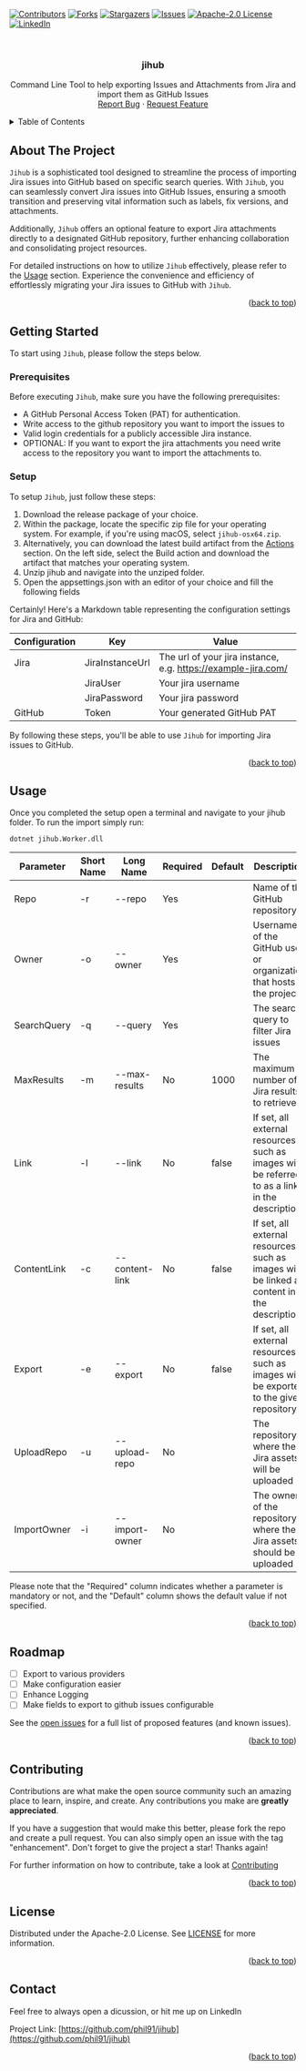 <a name="readme-top"></a>

[![Contributors][contributors-shield]][contributors-url]
[![Forks][forks-shield]][forks-url]
[![Stargazers][stars-shield]][stars-url]
[![Issues][issues-shield]][issues-url]
[![Apache-2.0 License][license-shield]][license-url]
[![LinkedIn][linkedin-shield]][linkedin-url]

<br />
<div align="center">
  <h3 align="center">jihub</h3>

  <p align="center">
    Command Line Tool to help exporting Issues and Attachments from Jira and import them as GitHub Issues
    <br />
    <a href="https://github.com/phil91/jihub/issues">Report Bug</a>
    ·
    <a href="https://github.com/phil91/jihub/issues">Request Feature</a>
  </p>
</div>


<details>
  <summary>Table of Contents</summary>
  <ol>
    <li>
      <a href="#about-the-project">About The Project</a>
    </li>
    <li>
      <a href="#getting-started">Getting Started</a>
      <ul>
        <li><a href="#prerequisites">Prerequisites</a></li>
        <li><a href="#installation">Installation</a></li>
      </ul>
    </li>
    <li><a href="#usage">Usage</a></li>
    <li><a href="#roadmap">Roadmap</a></li>
    <li><a href="#contributing">Contributing</a></li>
    <li><a href="#license">License</a></li>
    <li><a href="#contact">Contact</a></li>
  </ol>
</details>



## About The Project
`Jihub` is a sophisticated tool designed to streamline the process of importing Jira issues into GitHub based on specific search queries. With `Jihub`, you can seamlessly convert Jira issues into GitHub Issues, ensuring a smooth transition and preserving vital information such as labels, fix versions, and attachments.

Additionally, `Jihub` offers an optional feature to export Jira attachments directly to a designated GitHub repository, further enhancing collaboration and consolidating project resources.

For detailed instructions on how to utilize `Jihub` effectively, please refer to the [Usage](#usage) section. Experience the convenience and efficiency of effortlessly migrating your Jira issues to GitHub with `Jihub`.

<p align="right">(<a href="#readme-top">back to top</a>)</p>

## Getting Started

To start using `Jihub`, please follow the steps below.

### Prerequisites

Before executing `Jihub`, make sure you have the following prerequisites:

- A GitHub Personal Access Token (PAT) for authentication.
- Write access to the github repository you want to import the issues to
- Valid login credentials for a publicly accessible Jira instance.
- OPTIONAL: If you want to export the jira attachments you need write access to the repository you want to import the attachments to.

### Setup

To setup `Jihub`, just follow these steps:

1. Download the release package of your choice.
2. Within the package, locate the specific zip file for your operating system. For example, if you're using macOS, select `jihub-osx64.zip`.
3. Alternatively, you can download the latest build artifact from the [Actions](https://github.com/Phil91/jihub/actions) section. On the left side, select the Build action and download the artifact that matches your operating system.
4. Unzip jihub and navigate into the unziped folder.
5. Open the appsettings.json with an editor of your choice and fill the following fields

Certainly! Here's a Markdown table representing the configuration settings for Jira and GitHub:

| Configuration      | Key                  | Value          |
|--------------------|----------------------|----------------|
| Jira               | JiraInstanceUrl      | The url of your jira instance, e.g. https://example-jira.com/                |
|                    | JiraUser             | Your jira username                |
|                    | JiraPassword         | Your jira password               |
| GitHub             | Token                | Your generated GitHub PAT               |


By following these steps, you'll be able to use `Jihub` for importing Jira issues to GitHub.

<p align="right">(<a href="#readme-top">back to top</a>)</p>



## Usage

Once you completed the setup open a terminal and navigate to your jihub folder. To run the import simply run:

```shell
dotnet jihub.Worker.dll
```


| Parameter          | Short Name | Long Name       | Required | Default | Description                                                                                |
|--------------------|------------|-----------------|----------|---------|--------------------------------------------------------------------------------------------|
| Repo               | -r         | --repo          | Yes      |         | Name of the GitHub repository                                                             |
| Owner              | -o         | --owner         | Yes      |         | Username of the GitHub user or organization that hosts the project                         |
| SearchQuery        | -q         | --query         | Yes      |         | The search query to filter Jira issues                                                    |
| MaxResults         | -m         | --max-results   | No       | 1000    | The maximum number of Jira results to retrieve                                             |
| Link               | -l         | --link          | No       | false   | If set, all external resources such as images will be referred to as a link in the description |
| ContentLink        | -c         | --content-link  | No       | false   | If set, all external resources such as images will be linked as content in the description |
| Export             | -e         | --export        | No       | false   | If set, all external resources such as images will be exported to the given repository     |
| UploadRepo         | -u         | --upload-repo   | No       |         | The repository where the Jira assets will be uploaded                                      |
| ImportOwner        | -i         | --import-owner  | No       |         | The owner of the repository where the Jira assets should be uploaded                       |

Please note that the "Required" column indicates whether a parameter is mandatory or not, and the "Default" column shows the default value if not specified.

<p align="right">(<a href="#readme-top">back to top</a>)</p>



## Roadmap

- [ ] Export to various providers
- [ ] Make configuration easier
- [ ] Enhance Logging
- [ ] Make fields to export to github issues configurable

See the [open issues](https://github.com/phil91/jihub/issues) for a full list of proposed features (and known issues).

<p align="right">(<a href="#readme-top">back to top</a>)</p>



<!-- CONTRIBUTING -->
## Contributing

Contributions are what make the open source community such an amazing place to learn, inspire, and create. Any contributions you make are **greatly appreciated**.

If you have a suggestion that would make this better, please fork the repo and create a pull request. You can also simply open an issue with the tag "enhancement".
Don't forget to give the project a star! Thanks again!

For further information on how to contribute, take a look at [Contributing](https://www.github.com/phil91/jihub/CONTRIBUTING.md)

<p align="right">(<a href="#readme-top">back to top</a>)</p>



## License

Distributed under the Apache-2.0 License. See [LICENSE](https://www.github.com/phil91/jihub/LICENSE) for more information.

<p align="right">(<a href="#readme-top">back to top</a>)</p>



## Contact

Feel free to always open a dicussion, or hit me up on LinkedIn

Project Link: [https://github.com/phil91/jihub](https://github.com/phil91/jihub)

<p align="right">(<a href="#readme-top">back to top</a>)</p>


<!-- MARKDOWN LINKS & IMAGES -->
[contributors-shield]: https://img.shields.io/github/contributors/phil91/jihub.svg?style=for-the-badge
[contributors-url]: https://github.com/phil91/jihub/graphs/contributors
[forks-shield]: https://img.shields.io/github/forks/phil91/jihub.svg?style=for-the-badge
[forks-url]: https://github.com/phil91/jihub/network/members
[stars-shield]: https://img.shields.io/github/stars/phil91/jihub.svg?style=for-the-badge
[stars-url]: https://github.com/phil91/jihub/stargazers
[issues-shield]: https://img.shields.io/github/issues/phil91/jihub.svg?style=for-the-badge
[issues-url]: https://github.com/phil91/jihub/issues
[license-shield]: https://img.shields.io/github/license/phil91/jihub.svg?style=for-the-badge
[license-url]: https://github.com/phil91/jihub/blob/master/LICENSE
[linkedin-shield]: https://img.shields.io/badge/-LinkedIn-black.svg?style=for-the-badge&logo=linkedin&colorB=555
[linkedin-url]: https://linkedin.com/in/phils91
